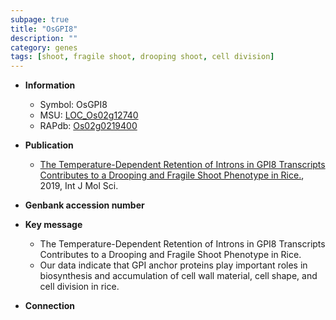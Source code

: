 ```yaml
---
subpage: true
title: "OsGPI8"
description: ""
category: genes
tags: [shoot, fragile shoot, drooping shoot, cell division]
---
```


* **Information**  
    + Symbol: OsGPI8  
    + MSU: [LOC_Os02g12740](http://rice.plantbiology.msu.edu/cgi-bin/ORF_infopage.cgi?orf=LOC_Os02g12740)  
    + RAPdb: [Os02g0219400](http://rapdb.dna.affrc.go.jp/viewer/gbrowse_details/irgsp1?name=Os02g0219400)  

* **Publication**  
    + [The Temperature-Dependent Retention of Introns in GPI8 Transcripts Contributes to a Drooping and Fragile Shoot Phenotype in Rice.](http://www.ncbi.nlm.nih.gov/pubmed?term=The+Temperature-Dependent+Retention+of+Introns+in+GPI8+Transcripts+Contributes+to+a+Drooping+and+Fragile+Shoot+Phenotype+in+Rice.%5BTitle%5D), 2019, Int J Mol Sci.

* **Genbank accession number**  

* **Key message**  
    + The Temperature-Dependent Retention of Introns in GPI8 Transcripts Contributes to a Drooping and Fragile Shoot Phenotype in Rice.
    + Our data indicate that GPI anchor proteins play important roles in biosynthesis and accumulation of cell wall material, cell shape, and cell division in rice.

* **Connection**  



